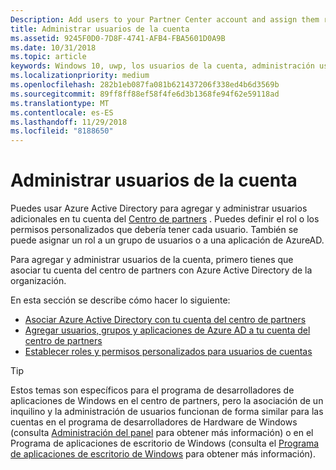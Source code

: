 ```yaml
---
Description: Add users to your Partner Center account and assign them roles with specific permissions.
title: Administrar usuarios de la cuenta
ms.assetid: 9245F0D0-7D8F-4741-AFB4-FBA5601D0A9B
ms.date: 10/31/2018
ms.topic: article
keywords: Windows 10, uwp, los usuarios de la cuenta, administración usuarios, azure ad, multiusuario, varios usuarios
ms.localizationpriority: medium
ms.openlocfilehash: 282b1eb087fa081b621437206f338ed4b6d3569b
ms.sourcegitcommit: 89ff8ff88ef58f4fe6d3b1368fe94f62e59118ad
ms.translationtype: MT
ms.contentlocale: es-ES
ms.lasthandoff: 11/29/2018
ms.locfileid: "8188650"
---
```

# <a name="manage-account-users"></a>Administrar usuarios de la cuenta

Puedes usar Azure Active Directory para agregar y administrar usuarios adicionales en tu cuenta del [Centro de partners](https://partner.microsoft.com/dashboard) . Puedes definir el rol o los permisos personalizados que debería tener cada usuario. También se puede asignar un rol a un grupo de usuarios o a una aplicación de AzureAD.

Para agregar y administrar usuarios de la cuenta, primero tienes que asociar tu cuenta del centro de partners con Azure Active Directory de la organización. 

En esta sección se describe cómo hacer lo siguiente:

-   [Asociar Azure Active Directory con tu cuenta del centro de partners](associate-azure-ad-with-dev-center.md)
-   [Agregar usuarios, grupos y aplicaciones de Azure AD a tu cuenta del centro de partners](add-users-groups-and-azure-ad-applications.md)
-   [Establecer roles y permisos personalizados para usuarios de cuentas](set-custom-permissions-for-account-users.md)

> [!TIP]
> Estos temas son específicos para el programa de desarrolladores de aplicaciones de Windows en el centro de partners, pero la asociación de un inquilino y la administración de usuarios funcionan de forma similar para las cuentas en el programa de desarrolladores de Hardware de Windows (consulta [Administración del panel](https://docs.microsoft.com/windows-hardware/drivers/dashboard/dashboard-administration) para obtener más información) o en el Programa de aplicaciones de escritorio de Windows (consulta el [Programa de aplicaciones de escritorio de Windows](https://docs.microsoft.com/windows/desktop/appxpkg/windows-desktop-application-program#add-and-manage-account-users) para obtener más información).
